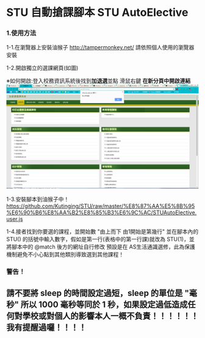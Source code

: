 # STU 自動搶課腳本 STU AutoElective

### 1.使用方法


1-1.在瀏覽器上安裝油猴子 http://tampermonkey.net/ 請依照個人使用的瀏覽器安裝

1-2.開啟獨立的選課網頁(如圖)  


※如何開啟:登入校務資訊系統後找到<strong>加退選</strong>並點 滑鼠右鍵 <strong>在新分頁中開啟連結</strong>
![image](https://github.com/Kutinging/STU/raw/master/imgs/AutoElective.png)

1-3.安裝腳本到油猴子中！https://github.com/Kutinging/STU/raw/master/%E8%87%AA%E5%8B%95%E6%90%B6%E8%AA%B2%E8%85%B3%E6%9C%AC/STUAutoElective.user.js

1-4.接者找到你要選的課程，並開始數 "由上而下 由1開始是第幾行" 並在腳本內的 STU() 的括號中輸入數字，假如是第一行(表格中的第一行課)就改為 STU(1)，並將腳本中的 @match 後方的網址自行修改 預設是在 AS生活通識選修，此為保護機制避免不小心點到其他類別導致選到其他課程！

### 警告！

## 請不要將 sleep 的時間設定過短，sleep 的單位是 "<strong>毫秒</strong>" 所以 1000 毫秒等同於 1 秒，如果設定過低造成任何對學校或對個人的影響本人一概不負責！！！！！！我有提醒過囉！！！！

